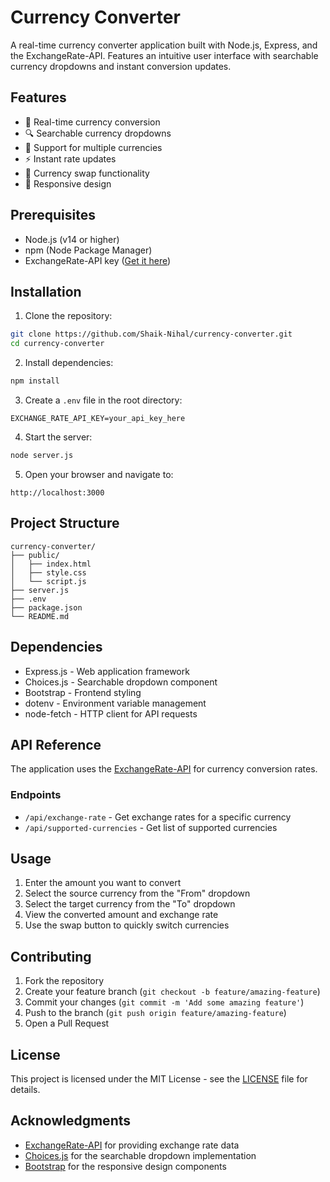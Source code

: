 # Currency Converter

A real-time currency converter application built with Node.js, Express, and the ExchangeRate-API. Features an intuitive user interface with searchable currency dropdowns and instant conversion updates.

## Features

- 🔄 Real-time currency conversion
- 🔍 Searchable currency dropdowns
- 💱 Support for multiple currencies
- ⚡ Instant rate updates
- 🔄 Currency swap functionality
- 📱 Responsive design

## Prerequisites

- Node.js (v14 or higher)
- npm (Node Package Manager)
- ExchangeRate-API key ([Get it here](https://www.exchangerate-api.com/))

## Installation

1. Clone the repository:
```bash
git clone https://github.com/Shaik-Nihal/currency-converter.git
cd currency-converter
```

2. Install dependencies:
```bash
npm install
```

3. Create a `.env` file in the root directory:
```plaintext
EXCHANGE_RATE_API_KEY=your_api_key_here
```

4. Start the server:
```bash
node server.js
```

5. Open your browser and navigate to:
```
http://localhost:3000
```

## Project Structure

```plaintext
currency-converter/
├── public/
│   ├── index.html
│   ├── style.css
│   └── script.js
├── server.js
├── .env
├── package.json
└── README.md
```

## Dependencies

- Express.js - Web application framework
- Choices.js - Searchable dropdown component
- Bootstrap - Frontend styling
- dotenv - Environment variable management
- node-fetch - HTTP client for API requests

## API Reference

The application uses the [ExchangeRate-API](https://www.exchangerate-api.com/) for currency conversion rates.

### Endpoints

- `/api/exchange-rate` - Get exchange rates for a specific currency
- `/api/supported-currencies` - Get list of supported currencies

## Usage

1. Enter the amount you want to convert
2. Select the source currency from the "From" dropdown
3. Select the target currency from the "To" dropdown
4. View the converted amount and exchange rate
5. Use the swap button to quickly switch currencies

## Contributing

1. Fork the repository
2. Create your feature branch (`git checkout -b feature/amazing-feature`)
3. Commit your changes (`git commit -m 'Add some amazing feature'`)
4. Push to the branch (`git push origin feature/amazing-feature`)
5. Open a Pull Request

## License

This project is licensed under the MIT License - see the [LICENSE](LICENSE) file for details.

## Acknowledgments

- [ExchangeRate-API](https://www.exchangerate-api.com/) for providing exchange rate data
- [Choices.js](https://github.com/Choices-js/Choices) for the searchable dropdown implementation
- [Bootstrap](https://getbootstrap.com/) for the responsive design components